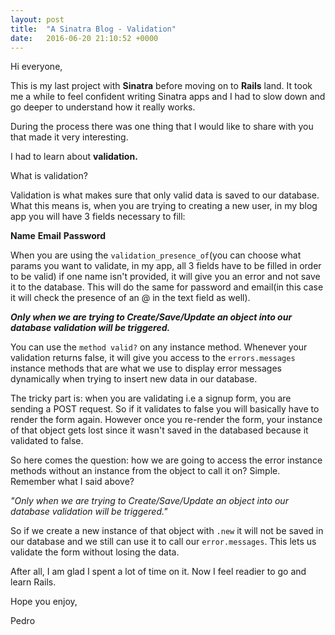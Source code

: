 ```yaml
---
layout: post
title:  "A Sinatra Blog - Validation"
date:   2016-06-20 21:10:52 +0000
---
```



Hi everyone,

This is my last project with **Sinatra** before moving on to **Rails** land. It took me a while to feel confident writing Sinatra apps and I had to slow down and go deeper to understand how it really works.

During the process there was one thing that I would like to share with you that made it very interesting.

I had to learn about **validation.**

What is validation?

Validation is what makes sure that only valid data is saved to our database. What this means is, when you are trying to creating a new user, in my blog app you will have 3 fields necessary to fill:

**Name**
**Email**
**Password**

When you are using the ```validation_presence_of```(you can choose what params you want to validate, in my app, all 3 fields have to be filled in order to be valid) if one name isn't provided, it will give you an error and not save it to the database. This will do the same for password and email(in this case it will check the presence of an @ in the text field as well).

***Only when we are trying to Create/Save/Update an object into our database validation will be triggered.***

You can use the `method valid?` on any instance method. Whenever your validation returns false, it will give you access to the `errors.messages` instance methods that are what we use to display error messages dynamically when trying to insert new data in our database.

The tricky part is:  when you are validating i.e a signup form, you are sending a POST request.  So if it validates to false you will basically have to render the form again.  However once you re-render the form, your instance of that object gets lost since it wasn't saved in the databased because it validated to false.

So here comes the question: how we are going to access the error instance methods without an instance from the object to call it on?  Simple.  Remember what I said above?

_"Only when we are trying to Create/Save/Update an object into our database validation will be triggered."_

So if we create a new instance of that object with `.new` it will not be saved in our database and we still can use it to call our `error.messages`. This lets us validate the form without losing the data.

After all, I am glad I spent a lot of time on it.  Now I feel readier to go and learn Rails.

Hope you enjoy,

Pedro
